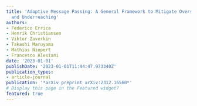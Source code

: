 ```yaml
---
title: 'Adaptive Message Passing: A General Framework to Mitigate Oversmoothing, Oversquashing,
  and Underreaching'
authors:
- Federico Errica
- Henrik Christiansen
- Viktor Zaverkin
- Takashi Maruyama
- Mathias Niepert
- Francesco Alesiani
date: '2023-01-01'
publishDate: '2023-01-01T11:44:47.973340Z'
publication_types:
- article-journal
publication: '*arXiv preprint arXiv:2312.16560*'
# Display this page in the Featured widget?
featured: true
---
```

